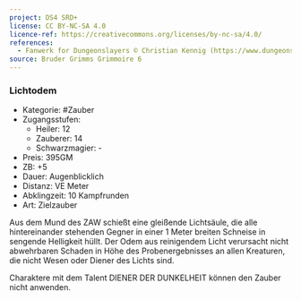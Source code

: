```yaml
---
project: DS4 SRD+
license: CC BY-NC-SA 4.0
licence-ref: https://creativecommons.org/licenses/by-nc-sa/4.0/
references: 
  - Fanwerk for Dungeonslayers © Christian Kennig (https://www.dungeonslayers.net/)
source: Bruder Grimms Grimmoire 6
---
```


### Lichtodem

- Kategorie: #Zauber
- Zugangsstufen:
  - Heiler: 12
  - Zauberer: 14
  - Schwarzmagier: -
- Preis: 395GM
- ZB: +5
- Dauer: Augenblicklich
- Distanz: VE Meter
- Abklingzeit: 10 Kampfrunden
- Art: Zielzauber

Aus dem Mund des ZAW schießt eine gleißende Lichtsäule, die alle hintereinander stehenden Gegner in einer 1 Meter breiten Schneise in sengende Helligkeit hüllt. Der Odem aus reinigendem Licht verursacht nicht abwehrbaren Schaden in Höhe des Probenergebnisses an allen Kreaturen, die nicht Wesen oder Diener des Lichts sind.

Charaktere mit dem Talent DIENER DER DUNKELHEIT können den Zauber nicht anwenden.

